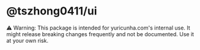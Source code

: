 # @tszhong0411/ui

⚠️ Warning: This package is intended for yuricunha.com's internal use. It might release breaking changes frequently and not be documented. Use it at your own risk.
